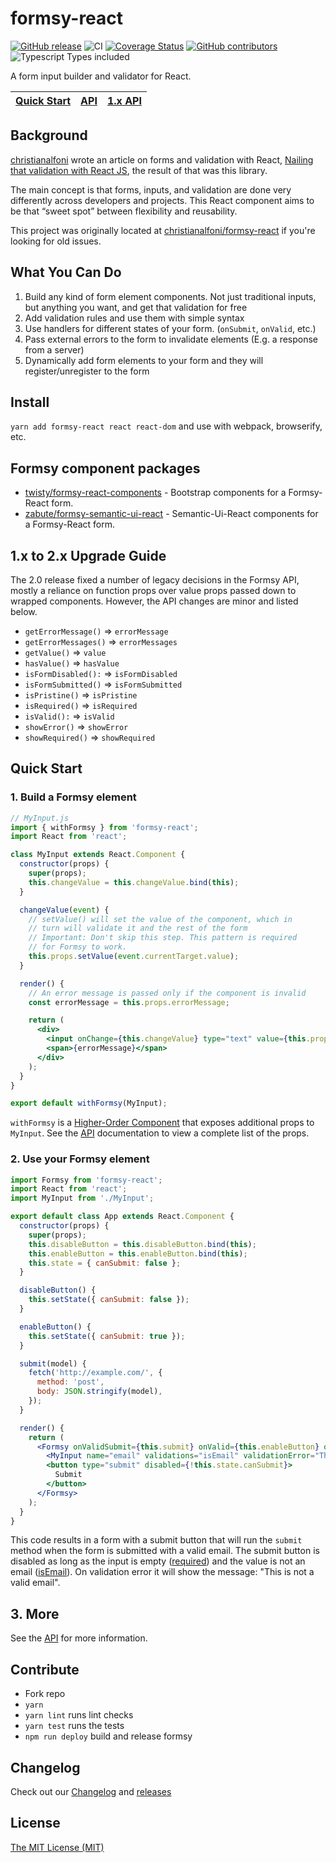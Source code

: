 # formsy-react

[![GitHub release](https://img.shields.io/github/release/formsy/formsy-react.svg)](https://github.com/formsy/formsy-react/releases)
![CI](https://github.com/formsy/formsy-react/workflows/CI/badge.svg)
[![Coverage Status](https://coveralls.io/repos/github/formsy/formsy-react/badge.svg?branch=master)](https://coveralls.io/github/formsy/formsy-react?branch=master)
[![GitHub contributors](https://img.shields.io/github/contributors/formsy/formsy-react.svg)](https://github.com/formsy/formsy-react/contributors)
![Typescript Types included](https://badgen.net/npm/types/tslib)

A form input builder and validator for React.

| [Quick Start](#quick-start) | [API](/API.md) | [1.x API](https://github.com/formsy/formsy-react/blob/v1.x/API.md) |
| --------------------------- | -------------- | ------------------------------------------------------------------ |


## Background

[christianalfoni](https://github.com/christianalfoni/) wrote an article on forms and validation with React,
[Nailing that validation with React JS](http://christianalfoni.github.io/javascript/2014/10/22/nailing-that-validation-with-reactjs.html),
the result of that was this library.

The main concept is that forms, inputs, and validation are done very differently across developers and projects. This
React component aims to be that “sweet spot” between flexibility and reusability.

This project was originally located at [christianalfoni/formsy-react](https://github.com/christianalfoni/formsy-react)
if you're looking for old issues.

## What You Can Do

1.  Build any kind of form element components. Not just traditional inputs, but anything you want, and get that
    validation for free
2.  Add validation rules and use them with simple syntax
3.  Use handlers for different states of your form. (`onSubmit`, `onValid`, etc.)
4.  Pass external errors to the form to invalidate elements (E.g. a response from a server)
5.  Dynamically add form elements to your form and they will register/unregister to the form

## Install

`yarn add formsy-react react react-dom` and use with webpack, browserify, etc.

## Formsy component packages

- [twisty/formsy-react-components](https://github.com/twisty/formsy-react-components) - Bootstrap components for a
  Formsy-React form.
- [zabute/formsy-semantic-ui-react](https://github.com/zabute/formsy-semantic-ui-react) - Semantic-Ui-React components
  for a Formsy-React form.

## 1.x to 2.x Upgrade Guide

The 2.0 release fixed a number of legacy decisions in the Formsy API, mostly a reliance on function props over value
props passed down to wrapped components. However, the API changes are minor and listed below.

- `getErrorMessage()` => `errorMessage`
- `getErrorMessages()` => `errorMessages`
- `getValue()` => `value`
- `hasValue()` => `hasValue`
- `isFormDisabled():` => `isFormDisabled`
- `isFormSubmitted()` => `isFormSubmitted`
- `isPristine()` => `isPristine`
- `isRequired()` => `isRequired`
- `isValid():` => `isValid`
- `showError()` => `showError`
- `showRequired()` => `showRequired`

## Quick Start

### 1. Build a Formsy element

```jsx
// MyInput.js
import { withFormsy } from 'formsy-react';
import React from 'react';

class MyInput extends React.Component {
  constructor(props) {
    super(props);
    this.changeValue = this.changeValue.bind(this);
  }

  changeValue(event) {
    // setValue() will set the value of the component, which in
    // turn will validate it and the rest of the form
    // Important: Don't skip this step. This pattern is required
    // for Formsy to work.
    this.props.setValue(event.currentTarget.value);
  }

  render() {
    // An error message is passed only if the component is invalid
    const errorMessage = this.props.errorMessage;

    return (
      <div>
        <input onChange={this.changeValue} type="text" value={this.props.value || ''} />
        <span>{errorMessage}</span>
      </div>
    );
  }
}

export default withFormsy(MyInput);
```

`withFormsy` is a [Higher-Order Component](https://facebook.github.io/react/docs/higher-order-components.html) that
exposes additional props to `MyInput`. See the [API](/API.md#withFormsy) documentation to view a complete list of the
props.

### 2. Use your Formsy element

```jsx
import Formsy from 'formsy-react';
import React from 'react';
import MyInput from './MyInput';

export default class App extends React.Component {
  constructor(props) {
    super(props);
    this.disableButton = this.disableButton.bind(this);
    this.enableButton = this.enableButton.bind(this);
    this.state = { canSubmit: false };
  }

  disableButton() {
    this.setState({ canSubmit: false });
  }

  enableButton() {
    this.setState({ canSubmit: true });
  }

  submit(model) {
    fetch('http://example.com/', {
      method: 'post',
      body: JSON.stringify(model),
    });
  }

  render() {
    return (
      <Formsy onValidSubmit={this.submit} onValid={this.enableButton} onInvalid={this.disableButton}>
        <MyInput name="email" validations="isEmail" validationError="This is not a valid email" required />
        <button type="submit" disabled={!this.state.canSubmit}>
          Submit
        </button>
      </Formsy>
    );
  }
}
```

This code results in a form with a submit button that will run the `submit` method when the form is submitted with a
valid email. The submit button is disabled as long as the input is empty ([required](/API.md#required)) and the value is
not an email ([isEmail](/API.md#validators)). On validation error it will show the message: "This is not a valid email".

## 3. More

See the [API](/API.md) for more information.

## Contribute

- Fork repo
- `yarn`
- `yarn lint` runs lint checks
- `yarn test` runs the tests
- `npm run deploy` build and release formsy

## Changelog

Check out our [Changelog](https://github.com/formsy/formsy-react/blob/master/CHANGELOG.md) and
[releases](https://github.com/formsy/formsy-react/releases)

## License

[The MIT License (MIT)](/LICENSE)
